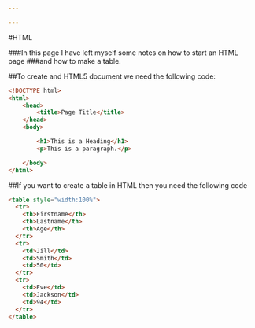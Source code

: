 ```yaml
---

---
```


#HTML

###In this page I have left myself some notes on how to start an HTML page
###and how to make a table.


##To create and HTML5 document we need the following code:

```html
<!DOCTYPE html>
<html>
    <head>
        <title>Page Title</title>
    </head>
    <body>

        <h1>This is a Heading</h1>
        <p>This is a paragraph.</p>

    </body>
</html>
```

##If you want to create a table in HTML then you need the following code

```html 
<table style="width:100%">
  <tr>
    <th>Firstname</th>
    <th>Lastname</th> 
    <th>Age</th>
  </tr>
  <tr>
    <td>Jill</td>
    <td>Smith</td> 
    <td>50</td>
  </tr>
  <tr>
    <td>Eve</td>
    <td>Jackson</td> 
    <td>94</td>
  </tr>
</table>
```